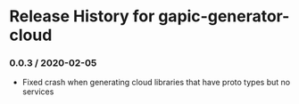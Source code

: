 # Release History for gapic-generator-cloud

### 0.0.3 / 2020-02-05

* Fixed crash when generating cloud libraries that have proto types but no services

